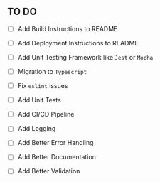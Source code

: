 ## TO DO

- [ ] Add Build Instructions to README
- [ ] Add Deployment Instructions to README
- [ ] Add Unit Testing Framework like `Jest` or `Mocha`
- [ ] Migration to `Typescript`
- [ ] Fix `eslint` issues

- [ ] Add Unit Tests
- [ ] Add CI/CD Pipeline
- [ ] Add Logging
- [ ] Add Better Error Handling
- [ ] Add Better Documentation
- [ ] Add Better Validation
